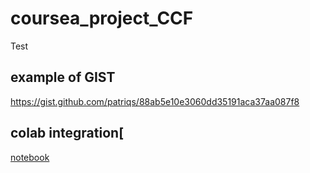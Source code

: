 # coursea_project_CCF
Test
## example of GIST
https://gist.github.com/patriqs/88ab5e10e3060dd35191aca37aa087f8
## colab integration[
[notebook](https://colab.research.google.com/drive/1aOJn42A_1vJhFFHqyBFcBM31H6VRF3iQ?usp=sharing)
